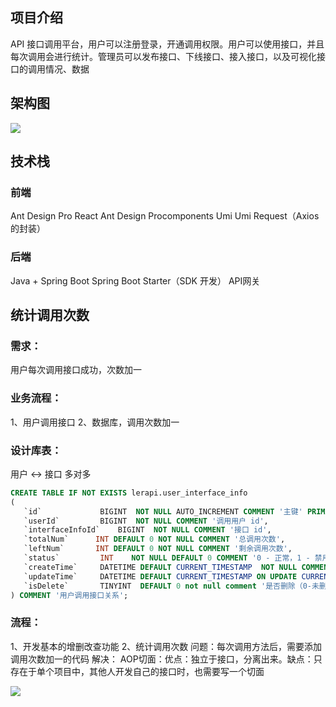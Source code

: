 ## 项目介绍

API 接口调用平台，用户可以注册登录，开通调用权限。用户可以使用接口，并且每次调用会进行统计。管理员可以发布接口、下线接口、接入接口，以及可视化接口的调用情况、数据

## 架构图

![](https://cdn.nlark.com/yuque/0/2024/jpeg/40918944/1716890504426-d2ab9d0a-a308-41e9-b041-1a20271fe6c7.jpeg)

## 技术栈

### 前端

Ant Design Pro
React
Ant Design Procomponents
Umi
Umi Request（Axios 的封装）

### 后端

Java + Spring Boot
Spring Boot Starter（SDK 开发）
API网关
## 统计调用次数

### 需求：

用户每次调用接口成功，次数加一

### 业务流程：

1、用户调用接口
2、数据库，调用次数加一

### 设计库表：

用户 <-> 接口
多对多

```sql
CREATE TABLE IF NOT EXISTS lerapi.user_interface_info
(
   `id`             BIGINT  NOT NULL AUTO_INCREMENT COMMENT '主键' PRIMARY KEY,
   `userId`         BIGINT  NOT NULL COMMENT '调用用户 id',
   `interfaceInfoId`    BIGINT  NOT NULL COMMENT '接口 id',
   `totalNum`      INT DEFAULT 0 NOT NULL COMMENT '总调用次数',      
   `leftNum`       INT DEFAULT 0 NOT NULL COMMENT '剩余调用次数',       
   `status`         INT    NOT NULL DEFAULT 0 COMMENT '0 - 正常，1 - 禁用）',
   `createTime`     DATETIME DEFAULT CURRENT_TIMESTAMP  NOT NULL COMMENT '创建时间',
   `updateTime`     DATETIME DEFAULT CURRENT_TIMESTAMP ON UPDATE CURRENT_TIMESTAMP NOT NULL COMMENT '更新时间',
   `isDelete`       TINYINT  DEFAULT 0 not null comment '是否删除（0-未删，1-已删）'   
) COMMENT '用户调用接口关系';

```

### 流程：

1、开发基本的增删改查功能
2、统计调用次数
问题：每次调用方法后，需要添加调用次数加一的代码
解决：
AOP切面：优点：独立于接口，分离出来。缺点：只存在于单个项目中，其他人开发自己的接口时，也需要写一个切面

![](https://cdn.nlark.com/yuque/0/2024/jpeg/40918944/1716193963144-ae264649-1566-45a7-adcf-cb7f66f66949.jpeg)
